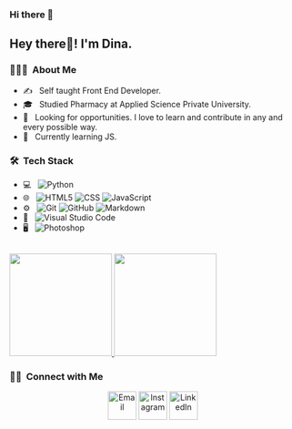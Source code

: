 ### Hi there 👋

<!--
**dinadana/dinadana** is a ✨ _special_ ✨ repository because its `README.md` (this file) appears on your GitHub profile.

Here are some ideas to get you started:

- 🔭 I’m currently working on ...
- 🌱 I’m currently learning ...
- 👯 I’m looking to collaborate on ...
- 🤔 I’m looking for help with ...
- 💬 Ask me about ...
- 📫 How to reach me: ...
- 😄 Pronouns: ...
- ⚡ Fun fact: ...
-->
<h2> Hey there👋! I'm Dina.</h2>

<h3> 👨🏻‍💻 &nbsp;About Me </h3>

- ✍️ &nbsp; Self taught Front End Developer.
- 🎓 &nbsp; Studied Pharmacy at Applied Science Private University.
- 🤔 &nbsp; Looking for opportunities. I love to learn and contribute in any and every possible way.
- 🌱 &nbsp; Currently learning JS.

<h3> 🛠 &nbsp;Tech Stack</h3>

- 💻 &nbsp;
  ![Python](https://img.shields.io/badge/-Python-333333?style=flat&logo=python)
- 🌐 &nbsp;
  ![HTML5](https://img.shields.io/badge/-HTML5-333333?style=flat&logo=HTML5)
  ![CSS](https://img.shields.io/badge/-CSS-333333?style=flat&logo=CSS3&logoColor=1572B6)
  ![JavaScript](https://img.shields.io/badge/-JavaScript-333333?style=flat&logo=javascript)
- ⚙️ &nbsp;
  ![Git](https://img.shields.io/badge/-Git-333333?style=flat&logo=git)
  ![GitHub](https://img.shields.io/badge/-GitHub-333333?style=flat&logo=github)
  ![Markdown](https://img.shields.io/badge/-Markdown-333333?style=flat&logo=markdown)
- 🔧 &nbsp;
  ![Visual Studio Code](https://img.shields.io/badge/-Visual%20Studio%20Code-333333?style=flat&logo=visual-studio-code&logoColor=007ACC)
- 🖥 &nbsp;
  ![Photoshop](https://img.shields.io/badge/-Photoshop-333333?style=flat&logo=adobe-photoshop)

<br/>

<a href="https://github.com/dinadana">
  <img height="180em" src="https://github-readme-stats.vercel.app/api?username=dinadana&theme=radical&show_icons=true" />
  <img height="180em" src="https://github-readme-stats.vercel.app/api/top-langs/?username=dinadana&theme=radical&layout=compact" />
</a>

<br/>

<h3> 🤝🏻 &nbsp;Connect with Me </h3>

<p align="center">
<a href="mailto:dinadana@live.com"><img alt="Email" src="https://cdn0.iconfinder.com/data/icons/social-media-and-logos-11/32/Gmail_envelope_letter_email_Gmail_envelope_letter_email-512.png" width="50px" height="50px"></a>
<a href="https://www.instagram.com/dinasdana/"><img alt="Instagram" src="https://cdn4.iconfinder.com/data/icons/social-media-and-logos-11/32/Logo_Instagram-512.png" width="50px" height="50px" width="50px" height="50px"></a>
<a href="https://www.linkedin.com/in/dinadana/"><img alt="LinkedIn" src="https://cdn4.iconfinder.com/data/icons/social-media-and-logos-11/32/Logo_LinkedIn-512.png" width="50px" height="50px"></a>
</p>
